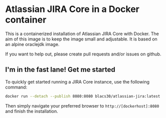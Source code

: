 # Atlassian JIRA Core in a Docker container

This is a containerized installation of Atlassian JIRA Core with Docker.
The aim of this image is to keep the image small and adjustable. 
It is based on an alpine oraclejdk image.


If you want to help out, please create pull requests and/or issues on github.

## I'm in the fast lane! Get me started

To quickly get started running a JIRA Core instance, use the following command:
```bash
docker run --detach --publish 8080:8080 blacs30/atlassian-jira:latest
```

Then simply navigate your preferred browser to `http://[dockerhost]:8080` and finish the installation.
